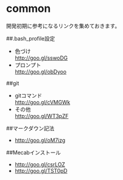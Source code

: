 common
=========
開発初期に参考になるリンクを集めておきます。

##.bash_profile設定  
* 色づけ  
http://goo.gl/sswoDG  
* プロンプト  
http://goo.gl/obDyoo  
  
##git  
* gitコマンド  
http://goo.gl/cVMGWk  
* その他  
http://goo.gl/WT3pZF  
  
##マークダウン記法  
* http://goo.gl/oM7izg  

##Mecabインストール
* http://goo.gl/csrLOZ
* http://goo.gl/TST0pD

